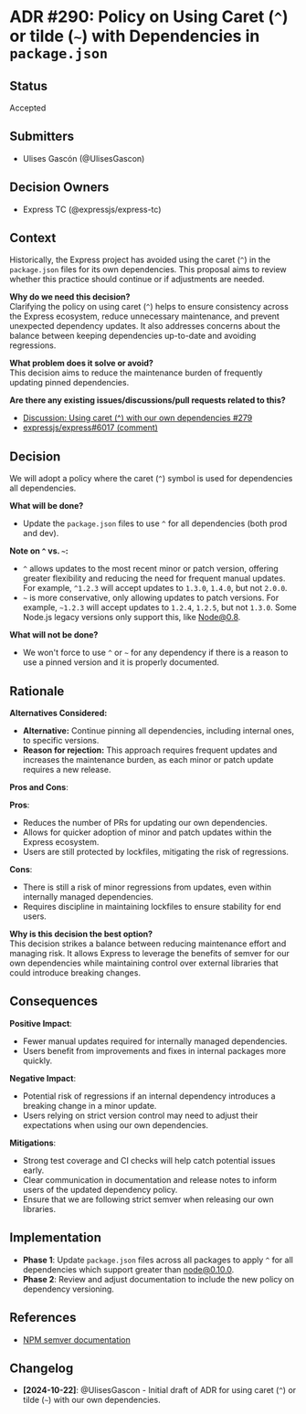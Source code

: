 # ADR #290: Policy on Using Caret (`^`) or tilde (`~`) with Dependencies in `package.json`

## Status

Accepted

## Submitters

- Ulises Gascón (@UlisesGascon)

## Decision Owners

- Express TC (@expressjs/express-tc)

## Context

Historically, the Express project has avoided using the caret (`^`) in the `package.json` files for its own dependencies. This proposal aims to review whether this practice should continue or if adjustments are needed.

**Why do we need this decision?**  
Clarifying the policy on using caret (`^`) helps to ensure consistency across the Express ecosystem, reduce unnecessary maintenance, and prevent unexpected dependency updates. It also addresses concerns about the balance between keeping dependencies up-to-date and avoiding regressions.

**What problem does it solve or avoid?**  
This decision aims to reduce the maintenance burden of frequently updating pinned dependencies.

**Are there any existing issues/discussions/pull requests related to this?**  

- [Discussion: Using caret (^) with our own dependencies #279](https://github.com/expressjs/discussions/issues/279)
- [expressjs/express#6017 (comment)](https://github.com/expressjs/express/issues/6017)

## Decision

We will adopt a policy where the caret (`^`) symbol is used for dependencies all dependencies.

**What will be done?**  

- Update the `package.json` files to use `^` for all dependencies (both prod and dev).

**Note on `^` vs. `~`:**  

- `^` allows updates to the most recent minor or patch version, offering greater flexibility and reducing the need for frequent manual updates. For example, `^1.2.3` will accept updates to `1.3.0`, `1.4.0`, but not `2.0.0`.
- `~` is more conservative, only allowing updates to patch versions. For example, `~1.2.3` will accept updates to `1.2.4`, `1.2.5`, but not `1.3.0`. Some Node.js legacy versions only support this, like Node@0.8.

**What will not be done?**  

- We won't force to use `^` or `~` for any dependency if there is a reason to use a pinned version and it is properly documented.

## Rationale

**Alternatives Considered:**

- **Alternative:** Continue pinning all dependencies, including internal ones, to specific versions.  
- **Reason for rejection:** This approach requires frequent updates and increases the maintenance burden, as each minor or patch update requires a new release.

**Pros and Cons**:

**Pros**:  

- Reduces the number of PRs for updating our own dependencies.
- Allows for quicker adoption of minor and patch updates within the Express ecosystem.
- Users are still protected by lockfiles, mitigating the risk of regressions.

**Cons**:  

- There is still a risk of minor regressions from updates, even within internally managed dependencies.
- Requires discipline in maintaining lockfiles to ensure stability for end users.

**Why is this decision the best option?**  
This decision strikes a balance between reducing maintenance effort and managing risk. It allows Express to leverage the benefits of semver for our own dependencies while maintaining control over external libraries that could introduce breaking changes.

## Consequences

**Positive Impact**:  

- Fewer manual updates required for internally managed dependencies.
- Users benefit from improvements and fixes in internal packages more quickly.

**Negative Impact**:  

- Potential risk of regressions if an internal dependency introduces a breaking change in a minor update.
- Users relying on strict version control may need to adjust their expectations when using our own dependencies.

**Mitigations**:

- Strong test coverage and CI checks will help catch potential issues early.
- Clear communication in documentation and release notes to inform users of the updated dependency policy.
- Ensure that we are following strict semver when releasing our own libraries.

## Implementation

- **Phase 1**: Update `package.json` files across all packages to apply `^` for all dependencies which support greater than node@0.10.0.
- **Phase 2**: Review and adjust documentation to include the new policy on dependency versioning.

## References

- [NPM semver documentation](https://docs.npmjs.com/cli/v6/using-npm/semver)

## Changelog

- **[2024-10-22]**: @UlisesGascon - Initial draft of ADR for using caret (`^`) or tilde (`~`) with our own dependencies.
